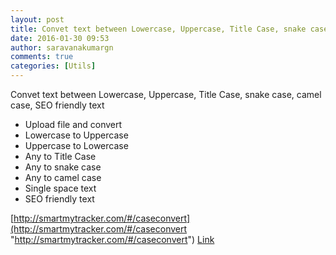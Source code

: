 ```yaml
---
layout: post
title: Convet text between Lowercase, Uppercase, Title Case, snake case, camel case, SEO friendly text
date: 2016-01-30 09:53
author: saravanakumargn
comments: true
categories: [Utils]
---
```


Convet text between Lowercase, Uppercase, Title Case, snake case, camel case, SEO friendly text

*   Upload file and convert
*   Lowercase to Uppercase
*   Uppercase to Lowercase
*   Any to Title Case
*   Any to snake case
*   Any to camel case
*   Single space text
*   SEO friendly text

[http://smartmytracker.com/#/caseconvert](http://smartmytracker.com/#/caseconvert "http://smartmytracker.com/#/caseconvert") [Link](http://smartmytracker.com "Convet text between Lowercase, Uppercase, Title Case, snake case, camel case, SEO friendly text")